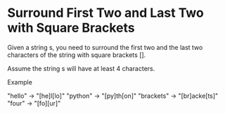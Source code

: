 # Surround First Two and Last Two with Square Brackets
Given a string s, you need to surround the first two and the last two characters of the string with square brackets [].

Assume the string s will have at least 4 characters.

Example

"hello" -> "[he]l[lo]"
"python" -> "[py]th[on]"
"brackets" -> "[br]acke[ts]"
"four" -> "[fo][ur]"